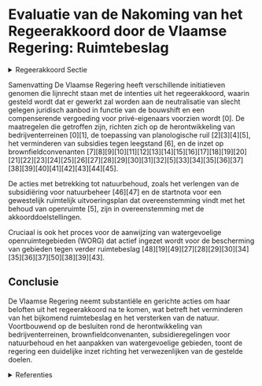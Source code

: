 # Evaluatie van de Nakoming van het Regeerakkoord door de Vlaamse Regering: Ruimtebeslag

<details>
        <summary>Regeerakkoord Sectie </summary>
        <p>2.2.2.4 Bijkomend ruimtebeslag verminderen Met de Vlaamse regering zetten we in op het neutraliseren van slecht gelegen juri-disch aanbod dat onder druk staat door ontwikkeling binnen de signaalgebieden. We garanderen een billijke vergoeding voor privé-eigenaars die schade lijden ten gevolge het neutraliseren van juridisch aanbod en leggen de randvoorwaarden vast in het instrumentendecreet. De financiering van de bouwshift wordt ondersteund door middelen uit het Klimaatfonds en een op te richten BRV-fonds. Waar nuttig en geschikt, koppelen we deze neutraliseringsopdracht aan een actief aankoopbeleid van deze gronden i.f.v. de realisatie van extra bossen en natuur. De Vlaamse overheid geeft het voorbeeld en neutraliseert slecht gelegen juridisch aanbod in eigendom. Ook vervreemding van deze gronden met het oog op ontwik-keling wordt vermeden. We gaan in overleg met openbare (lokale ) besturen, sociale huisvestingsmaatschappijen, publiekrechte-lijke rechtspersonen,… om mogelijkheden te onderzoeken om slecht gelegen juridisch aanbod binnen hun portefeuille niet langer te ontwikkelen. We maken bij het neutraliseren van juri-disch aanbod maximaal gebruik van instru-menten zoals planologische ruil en verhan-delbare bouwrechten, en starten zo snel mogelijk een aantal proefprojecten op. We reiken de hand uit naar voorlopers binnen diverse relevante sectoren in bedrijven, kennisinstellingen, middenveldor-ganisaties en overheden om samen een creatief netwerk op te starten om ideeën uit te wisselen, experimenten op te starten en te evalueren en beleidsvoorstellen te formuleren inzake alternatieve woon-vormen, mobiliteitsoplossingen, financie-rings- of investeringsmodellen, … om de uitdagingen versneld aan te pakken. We maken win-win met de sector waarbij rendementsverhoging op de ene plek kan gekoppeld worden aan inperken van ontwikkeling elders. Inname van openruimte voor harde ontwikkeling wordt maximaal vermeden. Bij een nieuw planinitiatief voor de creatie van nieuw juridisch aanbod voor uitbrei-dingsprojecten moet de plannende over-heid evenredig slecht gelegen of overbodig juridisch aanbod neutraliseren indien ze hierover beschikt. Dergelijke ruiloperatie kan een oplossing bieden om schade en baten in evenwicht te brengen. </p>
        </details> 

Samenvatting
De Vlaamse Regering heeft verschillende initiatieven genomen die lijnrecht staan met de intenties uit het regeerakkoord, waarin gesteld wordt dat er gewerkt zal worden aan de neutralisatie van slecht gelegen juridisch aanbod in functie van de bouwshift en een compenserende vergoeding voor privé-eigenaars voorzien wordt \[0\]. De maatregelen die getroffen zijn, richten zich op de herontwikkeling van bedrijventerreinen \[0\]\[1\], de toepassing van planologische ruil \[2\]\[3\]\[4\]\[5\], het verminderen van subsidies tegen leegstand \[6\], en de inzet op brownfieldconvenanten \[7\]\[8\]\[9\]\[10\]\[11\]\[12\]\[13\]\[14\]\[15\]\[16\]\[17\]\[18\]\[19\]\[20\]\[21\]\[22\]\[23\]\[24\]\[25\]\[26\]\[27\]\[28\]\[29\]\[30\]\[31\]\[32\]\[5\]\[33\]\[34\]\[35\]\[36\]\[37\]\[38\]\[39\]\[40\]\[41\]\[42\]\[43\]\[44\]\[45\].

De acties met betrekking tot natuurbehoud, zoals het verlengen van de subsidiëring voor natuurbeheer \[46\]\[47\] en de startnota voor een gewestelijk ruimtelijk uitvoeringsplan dat overeenstemming vindt met het behoud van openruimte \[5\], zijn in overeenstemming met de akkoorddoelstellingen.

Cruciaal is ook het proces voor de aanwijzing van watergevoelige openruimtegebieden (WORG) dat actief ingezet wordt voor de bescherming van gebieden tegen verder ruimtebeslag \[48\]\[19\]\[49\]\[27\]\[28\]\[29\]\[30\]\[34\]\[35\]\[36\]\[37\]\[50\]\[38\]\[39\]\[43\].

## Conclusie
De Vlaamse Regering neemt substantiële en gerichte acties om haar beloften uit het regeerakkoord na te komen, wat betreft het verminderen van het bijkomend ruimtebeslag en het versterken van de natuur. Voortbouwend op de besluiten rond de herontwikkeling van bedrijventerreinen, brownfieldconvenanten, subsidieregelingen voor natuurbehoud en het aanpakken van watergevoelige gebieden, toont de regering een duidelijke inzet richting het verwezenlijken van de gestelde doelen.

<details>
        <summary> Referenties</summary>
        **[\[0\]](https://beslissingenvlaamseregering.vlaanderen.be/?search=Plan%20Vlaamse%20Veerkracht%3A%20inhaalbeweging%20vernieuwing%20bedrijventerreinen&dateOption=select&startDate=2021-12-17T09%3A00%3A00Z&endDate=2021-12-17T09%3A00%3A00Z)** : **(2021-12-17)** Plan Vlaamse Veerkracht: inhaalbeweging vernieuwing bedrijventerreinen 

**[\[1\]](https://beslissingenvlaamseregering.vlaanderen.be/?search=Plan%20Vlaamse%20Veerkracht%3A%20inhaalbeweging%20vernieuwing%20bedrijventerreinen&dateOption=select&startDate=2022-12-09T09%3A00%3A00Z&endDate=2022-12-09T09%3A00%3A00Z)** : **(2022-12-09)** Plan Vlaamse Veerkracht: inhaalbeweging vernieuwing bedrijventerreinen 

**[\[2\]](https://beslissingenvlaamseregering.vlaanderen.be/?search=Inrichtingsnota%20Nieuwmunster%3A%20herverkaveling%20uit%20kracht%20van%20wet%20met%20planologische%20ruil&dateOption=select&startDate=2020-03-27T09%3A00%3A00Z&endDate=2020-03-27T09%3A00%3A00Z)** : **(2020-03-27)** Inrichtingsnota Nieuwmunster: herverkaveling uit kracht van wet met planologische ruil 

**[\[3\]](https://beslissingenvlaamseregering.vlaanderen.be/?search=Inrichtingsnota%20Signaalgebied%20Solhof%20in%20Aartselaar%3A%20machtiging%20van%20de%20Vlaamse%20Regering%20voor%20de%20toepassing%20van%20een%20herverkaveling%20uit%20kracht%20van%20wet%20e.a.&dateOption=select&startDate=2021-03-26T09%3A00%3A00Z&endDate=2021-03-26T09%3A00%3A00Z)** : **(2021-03-26)** Inrichtingsnota Signaalgebied Solhof in Aartselaar: machtiging van de Vlaamse Regering voor de toepassing van een herverkaveling uit kracht van wet e.a. 

**[\[4\]](https://beslissingenvlaamseregering.vlaanderen.be/?search=Inrichtingsnota%20Gebiedsgericht%20planningsproces%20Kempense%20Meren%20II%20te%20Mol%3A%20machtiging%20van%20de%20Vlaamse%20Regering%20voor%20de%20toepassing%20van%20de%20instrumenten%20herverkaveling%20uit%20kracht%20van%20wet%20met%20planologische%20ruil%20en%20inrichtingswerken%20uit%20kracht%20van%20wet%20door%20het%20provinciebestuur%20van%20Antwerpen&dateOption=select&startDate=2021-09-10T08%3A00%3A00Z&endDate=2021-09-10T08%3A00%3A00Z)** : **(2021-09-10)** Inrichtingsnota Gebiedsgericht planningsproces Kempense Meren II te Mol: machtiging van de Vlaamse Regering voor de toepassing van de instrumenten herverkaveling uit kracht van wet met planologische ruil en inrichtingswerken uit kracht van wet door het provinciebestuur van Antwerpen 

**[\[5\]](https://beslissingenvlaamseregering.vlaanderen.be/?search=Startnota%20ge%C3%AFntegreerd%20planningsproces%20GRUP%20%27Beneden-Nete%20Lier%27&dateOption=select&startDate=2022-07-15T08%3A00%3A00Z&endDate=2022-07-15T08%3A00%3A00Z)** : **(2022-07-15)** Startnota geïntegreerd planningsproces GRUP 'Beneden-Nete Lier' 

**[\[6\]](https://beslissingenvlaamseregering.vlaanderen.be/?search=Plan%20Vlaamse%20Veerkracht%3A%20verminderen%20achterstand%20subsidies%20tegen%20leegstand&dateOption=select&startDate=2021-03-12T09%3A00%3A00Z&endDate=2021-03-12T09%3A00%3A00Z)** : **(2021-03-12)** Plan Vlaamse Veerkracht: verminderen achterstand subsidies tegen leegstand 

**[\[7\]](https://beslissingenvlaamseregering.vlaanderen.be/?search=Principi%C3%ABle%20goedkeuring%20Brownfieldconvenant%20157.%20Zele%20%E2%80%93%20Lange%20Akker&dateOption=select&startDate=2021-01-15T09%3A00%3A00Z&endDate=2021-01-15T09%3A00%3A00Z)** : **(2021-01-15)** Principiële goedkeuring Brownfieldconvenant 157. Zele – Lange Akker 

**[\[8\]](https://beslissingenvlaamseregering.vlaanderen.be/?search=Principi%C3%ABle%20goedkeuring%20Brownfieldconvenant%20103.%20Balen%20-%20Zinkstraat&dateOption=select&startDate=2022-10-21T08%3A00%3A00Z&endDate=2022-10-21T08%3A00%3A00Z)** : **(2022-10-21)** Principiële goedkeuring Brownfieldconvenant 103. Balen - Zinkstraat 

**[\[9\]](https://beslissingenvlaamseregering.vlaanderen.be/?search=Principi%C3%ABle%20goedkeuring%20Brownfieldconvenant%20233.%20Zaventem%20%E2%80%93%20J.%20Trekkerstraat&dateOption=select&startDate=2022-12-16T09%3A00%3A00Z&endDate=2022-12-16T09%3A00%3A00Z)** : **(2022-12-16)** Principiële goedkeuring Brownfieldconvenant 233. Zaventem – J. Trekkerstraat 

**[\[10\]](https://beslissingenvlaamseregering.vlaanderen.be/?search=Be%C3%ABindiging%20van%20brownfieldconvenant%2038.%20Mechelen%20%E2%80%93%20Het%20Zegel&dateOption=select&startDate=2021-04-23T08%3A00%3A00Z&endDate=2021-04-23T08%3A00%3A00Z)** : **(2021-04-23)** Beëindiging van brownfieldconvenant 38. Mechelen – Het Zegel 

**[\[11\]](https://beslissingenvlaamseregering.vlaanderen.be/?search=Implementatie%20van%20het%20decreet%20van%2030%20maart%202007%20betreffende%20de%20Brownfieldconvenanten&dateOption=select&startDate=2022-02-04T09%3A00%3A00Z&endDate=2022-02-04T09%3A00%3A00Z)** : **(2022-02-04)** Implementatie van het decreet van 30 maart 2007 betreffende de Brownfieldconvenanten 

**[\[12\]](https://beslissingenvlaamseregering.vlaanderen.be/?search=Principi%C3%ABle%20goedkeuring%20Brownfieldconvenant%20196.%20Denderleeuw%20-%20Wildebeek&dateOption=select&startDate=2021-02-05T09%3A00%3A00Z&endDate=2021-02-05T09%3A00%3A00Z)** : **(2021-02-05)** Principiële goedkeuring Brownfieldconvenant 196. Denderleeuw - Wildebeek 

**[\[13\]](https://beslissingenvlaamseregering.vlaanderen.be/?search=Principi%C3%ABle%20goedkeuring%20Brownfieldconvenant%20227.%20Zottegem%20%E2%80%93%20Grensstraat&dateOption=select&startDate=2021-12-10T09%3A00%3A00Z&endDate=2021-12-10T09%3A00%3A00Z)** : **(2021-12-10)** Principiële goedkeuring Brownfieldconvenant 227. Zottegem – Grensstraat 

**[\[14\]](https://beslissingenvlaamseregering.vlaanderen.be/?search=Principi%C3%ABle%20goedkeuring%20Brownfieldconvenant%20237.%20Hasselt%20%E2%80%93%20Slachthuissite%20Havenstraat&dateOption=select&startDate=2023-10-27T08%3A00%3A00Z&endDate=2023-10-27T08%3A00%3A00Z)** : **(2023-10-27)** Principiële goedkeuring Brownfieldconvenant 237. Hasselt – Slachthuissite Havenstraat 

**[\[15\]](https://beslissingenvlaamseregering.vlaanderen.be/?search=Principi%C3%ABle%20goedkeuring%20brownfieldconvenant%20223.%20Moen%20-%20Verzetslaan%20&dateOption=select&startDate=2021-10-15T08%3A00%3A00Z&endDate=2021-10-15T08%3A00%3A00Z)** : **(2021-10-15)** Principiële goedkeuring brownfieldconvenant 223. Moen - Verzetslaan  

**[\[16\]](https://beslissingenvlaamseregering.vlaanderen.be/?search=Implementatie%20van%20het%20decreet%20van%2030%20maart%202007%20betreffende%20de%20Brownfieldconvenanten&dateOption=select&startDate=2022-06-17T09%3A00%3A00Z&endDate=2022-06-17T09%3A00%3A00Z)** : **(2022-06-17)** Implementatie van het decreet van 30 maart 2007 betreffende de Brownfieldconvenanten 

**[\[17\]](https://beslissingenvlaamseregering.vlaanderen.be/?search=Aanpak%20en%20financiering%20voor%20de%20verdere%20ontwikkeling%20van%20een%20digitaal%20uitwisselingsplatform%20voor%20onteigeningen&dateOption=select&startDate=2021-03-19T09%3A00%3A00Z&endDate=2021-03-19T09%3A00%3A00Z)** : **(2021-03-19)** Aanpak en financiering voor de verdere ontwikkeling van een digitaal uitwisselingsplatform voor onteigeningen 

**[\[18\]](https://beslissingenvlaamseregering.vlaanderen.be/?search=Bouwrijp%20maken%20terrein%20bestemd%20voor%20de%20bouw%20van%20nooddorp%20in%20Gent&dateOption=select&startDate=2022-11-25T11%3A00%3A00Z&endDate=2022-11-25T11%3A00%3A00Z)** : **(2022-11-25)** Bouwrijp maken terrein bestemd voor de bouw van nooddorp in Gent 

**[\[19\]](https://beslissingenvlaamseregering.vlaanderen.be/?search=Voorlopige%20aanduiding%20watergevoelig%20openruimtegebied%20%E2%80%98Burcht%E2%80%99%20in%20Londerzeel&dateOption=select&startDate=2023-05-05T08%3A00%3A00Z&endDate=2023-05-05T08%3A00%3A00Z)** : **(2023-05-05)** Voorlopige aanduiding watergevoelig openruimtegebied ‘Burcht’ in Londerzeel 

**[\[20\]](https://beslissingenvlaamseregering.vlaanderen.be/?search=Noodzaak%20verdere%20aanleg%20van%20een%20grondreserve%20in%20het%20zoekgebied%20Linkerscheldeoever&dateOption=select&startDate=2021-07-02T08%3A00%3A00Z&endDate=2021-07-02T08%3A00%3A00Z)** : **(2021-07-02)** Noodzaak verdere aanleg van een grondreserve in het zoekgebied Linkerscheldeoever 

**[\[21\]](https://beslissingenvlaamseregering.vlaanderen.be/?search=Voorlopige%20aanduiding%20watergevoelig%20openruimtegebied%20%27Zenne%20Afleiding%E2%80%99%20in%20Zemst&dateOption=select&startDate=2023-07-14T08%3A00%3A00Z&endDate=2023-07-14T08%3A00%3A00Z)** : **(2023-07-14)** Voorlopige aanduiding watergevoelig openruimtegebied 'Zenne Afleiding’ in Zemst 

**[\[22\]](https://beslissingenvlaamseregering.vlaanderen.be/?search=Plan%20Vlaamse%20Veerkracht%3A%20subsidie%20aan%20Provincie%20Antwerpen%20voor%20natuur-technische%20herinrichting%20Burchtse%20Scheibeek&dateOption=select&startDate=2022-12-09T09%3A00%3A00Z&endDate=2022-12-09T09%3A00%3A00Z)** : **(2022-12-09)** Plan Vlaamse Veerkracht: subsidie aan Provincie Antwerpen voor natuur-technische herinrichting Burchtse Scheibeek 

**[\[23\]](https://beslissingenvlaamseregering.vlaanderen.be/?search=Principi%C3%ABle%20goedkeuring%20Brownfieldconvenant%20250.%20Lommel%20%E2%80%93%20Philipssite&dateOption=select&startDate=2023-11-10T09%3A00%3A00Z&endDate=2023-11-10T09%3A00%3A00Z)** : **(2023-11-10)** Principiële goedkeuring Brownfieldconvenant 250. Lommel – Philipssite 

**[\[24\]](https://beslissingenvlaamseregering.vlaanderen.be/?search=Be%C3%ABindiging%20van%20brownfieldconvenant%20171.%20Waarschoot%20-%20Kapellestraat%20&dateOption=select&startDate=2023-01-13T09%3A00%3A00Z&endDate=2023-01-13T09%3A00%3A00Z)** : **(2023-01-13)** Beëindiging van brownfieldconvenant 171. Waarschoot - Kapellestraat  

**[\[25\]](https://beslissingenvlaamseregering.vlaanderen.be/?search=Definitieve%20goedkeuring%20Brownfieldconvenant%20136.%20Gullegem%20%E2%80%93%20IMHO&dateOption=select&startDate=2020-09-25T08%3A00%3A00Z&endDate=2020-09-25T08%3A00%3A00Z)** : **(2020-09-25)** Definitieve goedkeuring Brownfieldconvenant 136. Gullegem – IMHO 

**[\[26\]](https://beslissingenvlaamseregering.vlaanderen.be/?search=Implementatie%20van%20het%20decreet%20van%2030%20maart%202007%20betreffende%20de%20Brownfieldconvenanten&dateOption=select&startDate=2021-05-28T08%3A00%3A00Z&endDate=2021-05-28T08%3A00%3A00Z)** : **(2021-05-28)** Implementatie van het decreet van 30 maart 2007 betreffende de Brownfieldconvenanten 

**[\[27\]](https://beslissingenvlaamseregering.vlaanderen.be/?search=Plan%20Vlaamse%20Veerkracht%3A%20subsidieregels%20voor%20de%20uitvoering%20van%20maatregelen%20met%20een%20gunstig%20effect%20op%20milieu%2C%20klimaat%20of%20biodiversiteit&dateOption=select&startDate=2021-09-10T08%3A00%3A00Z&endDate=2021-09-10T08%3A00%3A00Z)** : **(2021-09-10)** Plan Vlaamse Veerkracht: subsidieregels voor de uitvoering van maatregelen met een gunstig effect op milieu, klimaat of biodiversiteit 

**[\[28\]](https://beslissingenvlaamseregering.vlaanderen.be/?search=Principi%C3%ABle%20goedkeuring%20Brownfieldconvenant%20225.%20Ranst%20%E2%80%93%20Oostmalsesteenweg&dateOption=select&startDate=2023-01-27T09%3A00%3A00Z&endDate=2023-01-27T09%3A00%3A00Z)** : **(2023-01-27)** Principiële goedkeuring Brownfieldconvenant 225. Ranst – Oostmalsesteenweg 

**[\[29\]](https://beslissingenvlaamseregering.vlaanderen.be/?search=Plan%20Vlaamse%20Veerkracht%3A%20subsidieregels%20voor%20de%20uitvoering%20van%20maatregelen%20met%20een%20gunstig%20effect%20op%20milieu%2C%20klimaat%20of%20biodiversiteit&dateOption=select&startDate=2021-07-16T06%3A00%3A00Z&endDate=2021-07-16T06%3A00%3A00Z)** : **(2021-07-16)** Plan Vlaamse Veerkracht: subsidieregels voor de uitvoering van maatregelen met een gunstig effect op milieu, klimaat of biodiversiteit 

**[\[30\]]** : **(2019-11-22)**  

**[\[31\]](https://beslissingenvlaamseregering.vlaanderen.be/?search=Principi%C3%ABle%20goedkeuring%20Brownfieldconvenant%20178.%20Puurs%20-%20Ooievaarsnest&dateOption=select&startDate=2020-09-04T08%3A00%3A00Z&endDate=2020-09-04T08%3A00%3A00Z)** : **(2020-09-04)** Principiële goedkeuring Brownfieldconvenant 178. Puurs - Ooievaarsnest 

**[\[32\]](https://beslissingenvlaamseregering.vlaanderen.be/?search=Principi%C3%ABle%20goedkeuring%20Brownfieldconvenant%20236.%20Mechelen%20%E2%80%93%20Het%20Zegel%20&dateOption=select&startDate=2022-07-15T08%3A00%3A00Z&endDate=2022-07-15T08%3A00%3A00Z)** : **(2022-07-15)** Principiële goedkeuring Brownfieldconvenant 236. Mechelen – Het Zegel  

**[\[33\]](https://beslissingenvlaamseregering.vlaanderen.be/?search=Principi%C3%ABle%20goedkeuring%20Brownfieldconvenant%20253.%20Wijnendale%20%E2%80%93%20site%20ex-Lammens&dateOption=select&startDate=2023-10-13T08%3A00%3A00Z&endDate=2023-10-13T08%3A00%3A00Z)** : **(2023-10-13)** Principiële goedkeuring Brownfieldconvenant 253. Wijnendale – site ex-Lammens 

**[\[34\]](https://beslissingenvlaamseregering.vlaanderen.be/?search=Voorlopige%20aanduiding%20watergevoelig%20openruimtegebied%20%E2%80%98Recreatiegebied%20Viversel%E2%80%99%20in%20Heusden-Zolder&dateOption=select&startDate=2023-10-06T08%3A00%3A00Z&endDate=2023-10-06T08%3A00%3A00Z)** : **(2023-10-06)** Voorlopige aanduiding watergevoelig openruimtegebied ‘Recreatiegebied Viversel’ in Heusden-Zolder 

**[\[35\]](https://beslissingenvlaamseregering.vlaanderen.be/?search=Goedkeuring%20addendum%203%20aan%20brownfieldconvenant%2075.%20Antwerpen%20%E2%80%93%20Slachthuissite&dateOption=select&startDate=2019-11-08T09%3A00%3A00Z&endDate=2019-11-08T09%3A00%3A00Z)** : **(2019-11-08)** Goedkeuring addendum 3 aan brownfieldconvenant 75. Antwerpen – Slachthuissite 

**[\[36\]](https://beslissingenvlaamseregering.vlaanderen.be/?search=Voorlopige%20aanduiding%20watergevoelig%20openruimtegebied%20%E2%80%98Burchtdam%E2%80%99%20in%20Ninove&dateOption=select&startDate=2023-11-23T16%3A00%3A00Z&endDate=2023-11-23T16%3A00%3A00Z)** : **(2023-11-23)** Voorlopige aanduiding watergevoelig openruimtegebied ‘Burchtdam’ in Ninove 

**[\[37\]](https://beslissingenvlaamseregering.vlaanderen.be/?search=Principi%C3%ABle%20goedkeuring%20Brownfieldconvenant%20207.%20Nieuwpoort%20-%20Rechteroever&dateOption=select&startDate=2021-07-16T06%3A00%3A00Z&endDate=2021-07-16T06%3A00%3A00Z)** : **(2021-07-16)** Principiële goedkeuring Brownfieldconvenant 207. Nieuwpoort - Rechteroever 

**[\[38\]](https://beslissingenvlaamseregering.vlaanderen.be/?search=Voorlopige%20aanduiding%20watergevoelig%20openruimtegebied%20%E2%80%98Breeveld%E2%80%99%20in%20Brakel&dateOption=select&startDate=2023-11-23T16%3A00%3A00Z&endDate=2023-11-23T16%3A00%3A00Z)** : **(2023-11-23)** Voorlopige aanduiding watergevoelig openruimtegebied ‘Breeveld’ in Brakel 

**[\[39\]](https://beslissingenvlaamseregering.vlaanderen.be/?search=Voorlopige%20aanduiding%20watergevoelig%20openruimtegebied%20%E2%80%98Hof%20ter%20Bollen%20-%20bis%E2%80%99%20in%20Puurs-Sint-Amands&dateOption=select&startDate=2023-07-14T08%3A00%3A00Z&endDate=2023-07-14T08%3A00%3A00Z)** : **(2023-07-14)** Voorlopige aanduiding watergevoelig openruimtegebied ‘Hof ter Bollen - bis’ in Puurs-Sint-Amands 

**[\[40\]](https://beslissingenvlaamseregering.vlaanderen.be/?search=Principi%C3%ABle%20goedkeuring%20Brownfieldconvenant%20190.%20Drongen%20-%20Bostoen&dateOption=select&startDate=2021-01-15T09%3A00%3A00Z&endDate=2021-01-15T09%3A00%3A00Z)** : **(2021-01-15)** Principiële goedkeuring Brownfieldconvenant 190. Drongen - Bostoen 

**[\[41\]](https://beslissingenvlaamseregering.vlaanderen.be/?search=Goedkeuring%20Addendum%204%20aan%20brownfieldconvenant%2038.%20Mechelen%20%E2%80%93%20Het%20Zegel&dateOption=select&startDate=2020-10-16T07%3A00%3A00Z&endDate=2020-10-16T07%3A00%3A00Z)** : **(2020-10-16)** Goedkeuring Addendum 4 aan brownfieldconvenant 38. Mechelen – Het Zegel 

**[\[42\]](https://beslissingenvlaamseregering.vlaanderen.be/?search=Principi%C3%ABle%20goedkeuring%20Brownfieldconvenant%20246.%20Huldenberg%20-%20Florivalstraat&dateOption=select&startDate=2023-06-02T08%3A00%3A00Z&endDate=2023-06-02T08%3A00%3A00Z)** : **(2023-06-02)** Principiële goedkeuring Brownfieldconvenant 246. Huldenberg - Florivalstraat 

**[\[43\]](https://beslissingenvlaamseregering.vlaanderen.be/?search=Bosuitbreidingsdecreet&dateOption=select&startDate=2021-07-19T18%3A30%3A00Z&endDate=2021-07-19T18%3A30%3A00Z)** : **(2021-07-19)** Bosuitbreidingsdecreet 

**[\[44\]](https://beslissingenvlaamseregering.vlaanderen.be/?search=Implementatie%20van%20het%20decreet%20van%2030%20maart%202007%20betreffende%20de%20Brownfieldconvenanten&dateOption=select&startDate=2022-01-28T09%3A00%3A00Z&endDate=2022-01-28T09%3A00%3A00Z)** : **(2022-01-28)** Implementatie van het decreet van 30 maart 2007 betreffende de Brownfieldconvenanten 

**[\[45\]](https://beslissingenvlaamseregering.vlaanderen.be/?search=Stopzetting%20complex%20project%20%E2%80%98Op%20de%20Berg%E2%80%99%20en%20doorstart%20ge%C3%AFntegreerd%20planproces%20GRUP%20%E2%80%98Hoge%20Kempen%E2%80%99&dateOption=select&startDate=2021-06-04T08%3A00%3A00Z&endDate=2021-06-04T08%3A00%3A00Z)** : **(2021-06-04)** Stopzetting complex project ‘Op de Berg’ en doorstart geïntegreerd planproces GRUP ‘Hoge Kempen’ 

**[\[46\]](https://beslissingenvlaamseregering.vlaanderen.be/?search=Verlenging%20verhoogde%20subsidi%C3%ABring%20van%20planning%2C%20ontwikkeling%20en%20uitvoering%20van%20ge%C3%AFntegreerd%20natuurbeheer&dateOption=select&startDate=2023-03-17T09%3A00%3A00Z&endDate=2023-03-17T09%3A00%3A00Z)** : **(2023-03-17)** Verlenging verhoogde subsidiëring van planning, ontwikkeling en uitvoering van geïntegreerd natuurbeheer 

**[\[47\]](https://beslissingenvlaamseregering.vlaanderen.be/?search=Verlenging%20verhoogde%20subsidi%C3%ABring%20van%20planning%2C%20ontwikkeling%20en%20uitvoering%20van%20ge%C3%AFntegreerd%20natuurbeheer&dateOption=select&startDate=2023-06-30T08%3A00%3A00Z&endDate=2023-06-30T08%3A00%3A00Z)** : **(2023-06-30)** Verlenging verhoogde subsidiëring van planning, ontwikkeling en uitvoering van geïntegreerd natuurbeheer 

**[\[48\]](https://beslissingenvlaamseregering.vlaanderen.be/?search=Voorlopige%20aanduiding%20watergevoelig%20openruimtegebied%20%E2%80%98Zetten%20Zwanebeek%E2%80%99%20in%20Schilde&dateOption=select&startDate=2023-12-15T09%3A00%3A00Z&endDate=2023-12-15T09%3A00%3A00Z)** : **(2023-12-15)** Voorlopige aanduiding watergevoelig openruimtegebied ‘Zetten Zwanebeek’ in Schilde 

**[\[49\]](https://beslissingenvlaamseregering.vlaanderen.be/?search=Voorlopige%20aanduiding%20watergevoelig%20openruimtegebied%20%E2%80%98Neerhoeve%E2%80%99%20in%20Putte&dateOption=select&startDate=2023-07-14T08%3A00%3A00Z&endDate=2023-07-14T08%3A00%3A00Z)** : **(2023-07-14)** Voorlopige aanduiding watergevoelig openruimtegebied ‘Neerhoeve’ in Putte 

**[\[50\]](https://beslissingenvlaamseregering.vlaanderen.be/?search=Plan%20Vlaamse%20Veerkracht%3A%20verlenging%20termijn%20subsidiebesluiten%20relanceprojecten%20justitie%20in%20kader%20van%20uitvoering%20werkstraffen&dateOption=select&startDate=2022-12-16T09%3A00%3A00Z&endDate=2022-12-16T09%3A00%3A00Z)** : **(2022-12-16)** Plan Vlaamse Veerkracht: verlenging termijn subsidiebesluiten relanceprojecten justitie in kader van uitvoering werkstraffen 
        </details> 

